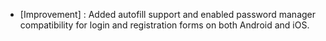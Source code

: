 - [Improvement] : Added autofill support and enabled password manager compatibility for login and registration forms on both Android and iOS.